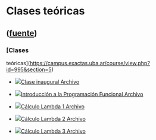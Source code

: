 # Clases teóricas
([fuente](https://campus.exactas.uba.ar/course/view.php?id=995&section=5))
---
### [Clases
teóricas](https://campus.exactas.uba.ar/course/view.php?id=995&section=5)

  - [![ ](https://campus.exactas.uba.ar/theme/image.php/aardvark/core/1524752928/f/pdf-24)Clase inaugural Archivo](https://campus.exactas.uba.ar/mod/resource/view.php?id=53369)

  - [![ ](https://campus.exactas.uba.ar/theme/image.php/aardvark/core/1524752928/f/pdf-24)Introducción a la Programación Funcional Archivo](https://campus.exactas.uba.ar/mod/resource/view.php?id=53370)

  - [![ ](https://campus.exactas.uba.ar/theme/image.php/aardvark/core/1524752928/f/pdf-24)Cálculo Lambda 1 Archivo](https://campus.exactas.uba.ar/mod/resource/view.php?id=53372)

  - [![ ](https://campus.exactas.uba.ar/theme/image.php/aardvark/core/1524752928/f/pdf-24)Cálculo Lambda 2 Archivo](https://campus.exactas.uba.ar/mod/resource/view.php?id=53373)

  - [![ ](https://campus.exactas.uba.ar/theme/image.php/aardvark/core/1524752928/f/pdf-24)Cálculo Lambda 3 Archivo](https://campus.exactas.uba.ar/mod/resource/view.php?id=53374)

